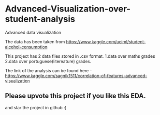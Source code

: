 # Advanced-Visualization-over-student-analysis
Advanced data visualization


 The data has been taken from https://www.kaggle.com/uciml/student-alcohol-consumption
 
 This project has 2 data files stored in .csv format.
 1.data over maths grades
 2.data over portuguese(litereature) grades.
 
 
 The link of the analysis can be found here -https://www.kaggle.com/sagnik1511/correlation-of-features-advanced-visualization
 ## Please upvote this project if you like this EDA.
 
 and star the project in github :)
